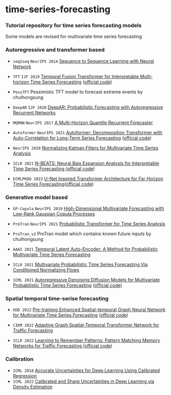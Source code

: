 # time-series-forecasting

### Tutorial repository for time series forecasting models

Some models are revised for multivariate time series forecasting 

### Autoregressive and transformer based

- `seq2seq`  `NeurIPS 2014` [Sequence to Sequence Learning with Neural Network](https://arxiv.org/abs/1409.3215)

-  `TFT` `IJF 2019` [Temporal Fusion Transformer for Interpretable Multi-horizon Time Series Forecasting](https://arxiv.org/pdf/1912.09363.pdf) ([official code](https://github.com/google-research/google-research/tree/master/tft))  

- `PessTFT` Pessimistic TFT model to forecast extreme events by chulhongsung 

- `DeepAR` `IJF 2020` [DeepAR: Probabilistic Forecasting with Autoregressive Recurrent Networks](https://arxiv.org/pdf/1704.04110.pdf)  

- `MQRNN` `NeurIPS 2017` [A Multi-Horizon Quantile Recurrent Forecaster](https://arxiv.org/pdf/1711.11053.pdf) 

- `Autoformer` `NeurIPS 2021`  [Autoformer: Decomposition Transformer with Auto-Correlation for Long-Term Series Forecasting](https://arxiv.org/pdf/2106.13008.pdf) ([official code](https://github.com/thuml/Autoformer)) 

- `NeurIPS 2020` [Normalizing Kalman Filters for Multivariate Time Series Analysis](https://proceedings.neurips.cc/paper/2020/file/1f47cef5e38c952f94c5d61726027439-Supplemental.pdf) 

- `ICLR 2021` [N-BEATS: Neural Bais Expansion Analysis for Interpretable Time Series Forecasting ](https://arxiv.org/pdf/1905.10437.pdf) ([official code](https://github.com/ServiceNow/N-BEATS)) 

- `ECMLPKDD 2022` [U-Net Inspired Transformer Architecture for Far Horizon Time Series Forecasting](https://2022.ecmlpkdd.org/wp-content/uploads/2022/09/sub_943.pdf)([official code](https://github.com/18kiran12/Yformer-Time-Series-Forecasting)) 

### Generative model based

- `GP-Copula` `NeurIPS 2019` [High-Dimensional Multivariate Forecasting with Low-Rank Gaussian Copula Processes](https://arxiv.org/pdf/1910.03002.pdf)

- `ProTran` `NeurIPS 2021`  [Probabilistic Transformer for Time Series Analysis ](https://proceedings.neurips.cc/paper/2021/file/c68bd9055776bf38d8fc43c0ed283678-Paper.pdf) 

- `ProTran_v2` ProTran model which contains known future inputs by chulhongsung 

- `AAAI 2021` [Temporal Latent Auto-Encoder: A Method for Probabilistic Multivariate Time Series Forecasting](https://arxiv.org/pdf/2101.10460.pdf)  

- `ICLR 2021` [Multivariate Probabilistic Time Series Forecasting Via Conditioned Normalizing Flows](https://arxiv.org/pdf/2002.06103.pdf) 

- `ICML 2021` [Autoregressive Denoising Diffusion Models for Multivariate Probabilistic Time Series Forecasting](https://arxiv.org/pdf/2101.12072.pdf) ([official code](https://github.com/zalandoresearch/pytorch-ts/tree/master/pts/model/time_grad)) 

### Spatial temporal time-serise forecasting

- `KDD 2022` [Pre-training Enhanced Spatial-temporal Graph Neural Network for Multivariate Time Series Forecasting](https://arxiv.org/pdf/2206.09113.pdf) ([official code](https://github.com/zezhishao/STEP)) 

- `CIKM 2022` [Adaptive Graph Spatial-Temporal Transformer Network for Traffic Forecasting ](https://dl.acm.org/doi/pdf/10.1145/3511808.3557540) 

- `ICLR 2022` [Learning to Remember Patterns: Pattern Matching Memory Networks for Traffic Forecasting ](https://arxiv.org/pdf/2110.10380.pdf) ([official code](https://github.com/HyunWookL/PM-MemNet)) 

### Calibration

- `ICML 2018` [Accurate Uncertainties for Deep Learning Using Calibrated Regression](https://arxiv.org/pdf/1807.00263.pdf)
- `ICML 2022` [Calibrated and Sharp Uncertainties in Deep Learning via Density Estimation](https://arxiv.org/pdf/2112.07184.pdf) 

